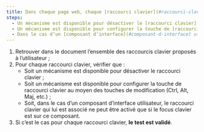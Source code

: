 ```yaml
---
title: Dans chaque page web, chaque [raccourci clavier](#raccourci-clavier) n’utilisant qu’une seule touche (lettre minuscule ou majuscule, ponctuation, chiffre ou symbole) vérifie-t-il l’une de ces conditions ?
steps:
  - Un mécanisme est disponible pour désactiver le [raccourci clavier](#raccourci-clavier) ;
  - Un mécanisme est disponible pour configurer la touche de [raccourci clavier](#raccourci-clavier) au moyen des touches de modification (Ctrl, Alt, Maj, etc.) ;
  - Dans le cas d’un [composant d’interface](#composant-d-interface) utilisateur, le [raccourci clavier](#raccourci-clavier) qui lui est associé ne peut être activé que si le focus clavier est sur ce composant.
---
```


1. Retrouver dans le document l’ensemble des raccourcis clavier proposés à l’utilisateur ;
2. Pour chaque raccourci clavier, vérifier que :
   - Soit un mécanisme est disponible pour désactiver le raccourci clavier ;
   - Soit un mécanisme est disponible pour configurer la touche de raccourci clavier au moyen des touches de modification (Ctrl, Alt, Maj, etc.) ;
   - Soit, dans le cas d’un composant d’interface utilisateur, le raccourci clavier qui lui est associé ne peut être activé que si le focus clavier est sur ce composant.
3. Si c’est le cas pour chaque raccourci clavier, **le test est validé**.
